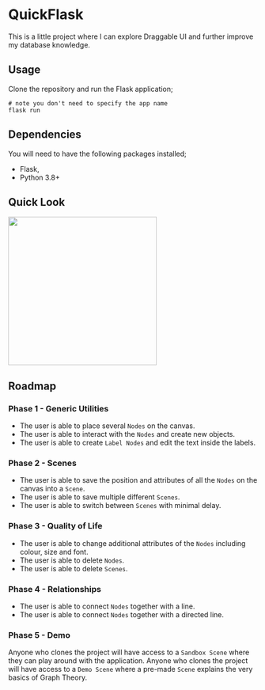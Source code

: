 # QuickFlask
This is a little project where I can explore Draggable UI and further improve my database knowledge.

## Usage
Clone the repository and run the Flask application;

```shell
# note you don't need to specify the app name
flask run
```

## Dependencies
You will need to have the following packages installed;
* Flask,
* Python 3.8+

## Quick Look
<img src="https://github.com/C0dio/QuickFlask/assets/68840768/cc8c7e5c-029a-486f-a0c9-b41f36ad36f9" width="300" />

## Roadmap

### Phase 1 - Generic Utilities
* The user is able to place several `Nodes` on the canvas.
* The user is able to interact with the `Nodes` and create new objects.
* The user is able to create `Label Nodes` and edit the text inside the labels.

### Phase 2 - Scenes
* The user is able to save the position and attributes of all the `Nodes` on the canvas into a `Scene`.
* The user is able to save multiple different `Scenes`.
* The user is able to switch between `Scenes` with minimal delay.

### Phase 3 - Quality of Life
* The user is able to change additional attributes of the `Nodes` including colour, size and font.
* The user is able to delete `Nodes`.
* The user is able to delete `Scenes`.

### Phase 4 - Relationships
* The user is able to connect `Nodes` together with a line.
* The user is able to connect `Nodes` together with a directed line.

### Phase 5 - Demo
Anyone who clones the project will have access to a `Sandbox Scene` where they can play around with the application.
Anyone who clones the project will have access to a `Demo Scene` where a pre-made `Scene` explains the very basics of Graph Theory.
